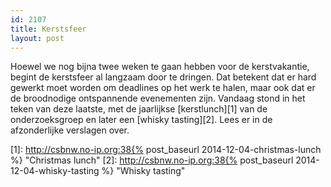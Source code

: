 ```yaml
---
id: 2107
title: Kerstsfeer
layout: post
---
```

Hoewel we nog bijna twee weken te gaan hebben voor de kerstvakantie, begint de kerstsfeer al langzaam door te dringen. Dat betekent dat er hard gewerkt moet worden om deadlines op het werk te halen, maar ook dat er de broodnodige ontspannende evenementen zijn. Vandaag stond in het teken van deze laatste, met de jaarlijkse [kerstlunch][1] van de onderzoeksgroep en later een [whisky tasting][2]. Lees er in de afzonderlijke verslagen over.

 [1]: http://csbnw.no-ip.org:38{% post_baseurl 2014-12-04-christmas-lunch %} "Christmas lunch"
 [2]: http://csbnw.no-ip.org:38{% post_baseurl 2014-12-04-whisky-tasting %} "Whisky tasting"